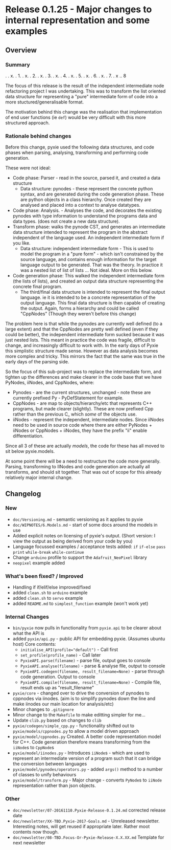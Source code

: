 # Release 0.1.25 - Major changes to internal representation and some examples

## Overview

### Summary
. . x. . 1. . x. . 2. . x. . 3. . x. . 4. . x. . 5. . x. . 6. . x. . 7. . x .. 8

The focus of this release is the result of the independent intermediate
node refactoring project I was undertaking. This was to transform the list
oriented data structure for representing a "pure" intermediate form of
code into a more stuctured/generalisable format.

The motivation behind this change was the realisation that implementation
of end user functions (ie `def`) would be very difficult with this more
structured approach. 

### Rationale behind changes

Before this change, pyxie used the following data structures, and code
phases when parsing, analysing, transforming and performing code
generation.

These were not ideal:

* Code phase: Parser - read in the source, parsed it, and created a
  data structure
    * Data structure: pynodes - these represent the concrete python
      syntax, and are generated during the code generation phase. These
      are python objects in a class hierarchy. Once created they are
      analysed and placed into a context to analyse datatypes.
* Code phase: Analysis. - Analyses the code, and decorates the existing
  pynodes with type information to understand the programs data and data
  types. (does not create a new data structure).
* Transform phase: walks the pynode CST, and generates an intermediate
  data structure intended to represent the program in the abstract
  independent of the language used. An independent intermediate form
  if you like.
    * Data structure: independent intermediate  form - This is used
      to model the program in a "pure form" - which isn't constrained
      by the source language, and contains enough information for the
      target language output to be generated. That was the theory. In
      practice it was a nested list of  list of lists ... Not ideal.
      More on this below.
* Code generation phase: This walked the independent intermediate form
  (the lists of lists), and created an output data structure representing
  the concrete final program.
  - The third/final data structure is intended to represent the final
  output language. ie it is intended to be a concrete representation of
  the output language. This final data structure is then capable of
  creating the output. Again, forms a hierarchy and could be called
  "CppNodes" (Though they weren't before this change)

The problem here is that while the pynodes are currently well defined (to
a large extent) and that the CppNodes are pretty well defined (even if
they could be better), the independent intermediate form sucked because
it was just nested lists. This meant in practice the code was fragile,
difficult to change, and increasingly difficult to work with. In the early 
days of Pyxie this simplistic structure made sense. However as data
analysis becomes more complex and tricky. This mirrors the fact that
the same was true in the early days of the parsing side. 

So the focus of this sub-project was to replace the intermediate form,
and tighten up the differences and make clearer in the code base that
we have PyNodes, iiNodes, and CppNodes, where:

* Pynodes - are the current structures, unchanged - note these are
  currently prefixed Py - PyDefStatement for example.
* CppNodes - are map to objects/hierarchy/etc that represents C++ programs,
  but made clearer (slightly). These are now prefixed Cpp rather than the
  previous C_ which *some* of the objects use.
* iiNodes - represent the independent, intermediate nodes. Since iiNodes
  need to be used in source code where there are either PyNodes + iiNodes
  or  CppNodes + iiNodes, they have the prefix "ii" enable differentiation.

Since all 3 of these are actually *models*, the code for these has all
moved to sit below pyxie.models.

At some point there will be a need to restructure the code more generally.
Parsing, transforming to IINodes and code generation are actually all
transforms, and should sit together. That was out of scope for this
already relatively major internal change.

## Changelog

### New

* `doc/Versioning.md` - semantic versioning as it applies to pyxie
* `doc/WIPNOTES/6.Models.md` - start of some docs around the models in use
* Added explicit notes on licensing of pyxie's output.
  (Short version: I view the output as being derived from your code by you)
* Language focussed examples / acceptance tests added:
  `if` `if-else` `pass` `print`  `while-break` `while-continue`
* Change `arduino` profile to support the `Adafruit_NeoPixel` library
* `neopixel` example added

### What's been fixed? / Improved

* Handling if if/elif/else improved/fixed
* added `clean.sh` to `arduino` example
* added `clean.sh` to `servo` example
* added `README.md` to `simplest_function` example (won't work yet)

### Internal Changes

* `bin/pyxie` now pulls in functionality from `pyxie.api` to be clearer
   about what the API is
* added `pyxie/api.py` - public API for embedding pyxie. (Assumes
  ubuntu host) Core contents:
    * `initialise_API(profile="default")` - Call first
    * `set_profile(profile_name)` - Call later
    * `PyxieAPI.parse(filename)` - parse file, output goes to console
    * `PyxieAPI.analyse(filename)` - parse & analyse flle, output to console
    * `PyxieAPI.codegen(filename, result_filename=None)` - parse through
       code generation. Output to console
    * `PyxieAPI.compile(filename, result_filename=None)` - Compile file,
       result ends up as "result_filename"
* `pyxie/core` - changed over to drive the conversion of pynodes to
   cppnodes via iinodes. (aim is to simplify pynodes down the line and
   make iinodes our main location for analysis/etc)
* Minor changes to `.gitignore`
* Minor change to the `Makefile` to make editting simpler for me...
* Update `clib.py` based on changes to `clib`
* `pyxie/codegen/simple_cpp.py` - functionality shifted out to
  `pyxie/models/cppnodes.py` to allow a model driven approach
* `pyxie/model/cppnodes.py` Created. A better code representation
   model for C++. Code generation therefore means transforming from the
   `iiNode`s to `CppNode`s 
* `pyxie/model/iinodes.py` - Introduces `iiNode`s - which are used to
  represent an intermediate version of a program such that it can bridge
  the conversion between languages
* `pyxie/model/pynodes/operators.py` - added `args()` method to a number
   of classes to unify behaviours
* `pyxie/model/transform.py` - Major change - converts `PyNode`s to
  `iiNode` representation rather than json objects.

### Other

* `doc/newsletter/07-20161110.Pyxie-Release-0.1.24.md` corrected release date
* `doc/newsletter/XX-TBD.Pyxie-2017-Goals.md` - Unreleased newsletter.
  Interesting notes, will get reused if appropriate later. Rather moot
  contents now though.
* `doc/newsletter/08-TBD.Focus-Or-Pyxie-Release-X.X.XX.md` Template for
   next newsletter
